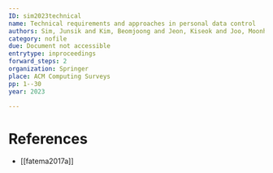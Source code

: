 ```yaml
---
ID: sim2023technical
name: Technical requirements and approaches in personal data control
authors: Sim, Junsik and Kim, Beomjoong and Jeon, Kiseok and Joo, Moonho and Lim, Jihun and Lee, Junghee and Choo, Kim-Kwang Raymond
category: nofile
due: Document not accessible
entrytype: inproceedings
forward_steps: 2
organization: Springer
place: ACM Computing Surveys
pp: 1--30
year: 2023

---
```


# References

- [[fatema2017a]]
